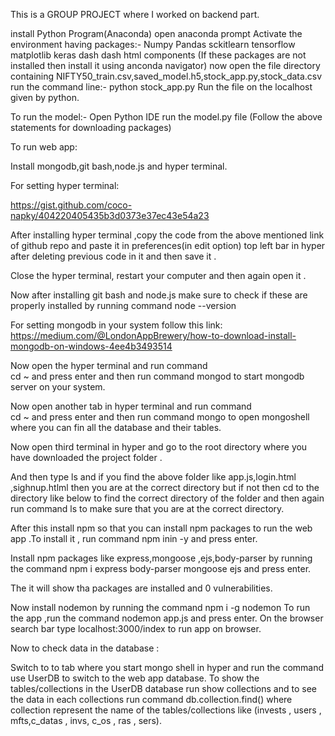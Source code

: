 This is a GROUP PROJECT where I worked on backend 
part. 

install Python Program(Anaconda)
open anaconda prompt
Activate the environment having packages:-
Numpy
Pandas
sckitlearn
tensorflow
matplotlib
keras
dash
dash html components
(If these packages are not installed then install it using anconda navigator)
now open the file directory containing NIFTY50_train.csv,saved_model.h5,stock_app.py,stock_data.csv
run the command line:-
python stock_app.py
Run the file on the localhost given by python.

To run the model:-
Open Python IDE
run the model.py file
(Follow the above statements for downloading packages)

To run web app:

Install mongodb,git bash,node.js and hyper terminal.

For setting hyper terminal:

https://gist.github.com/coco-napky/404220405435b3d0373e37ec43e54a23

After installing hyper terminal ,copy the code from the above mentioned link of github repo and paste it in preferences(in edit option)   top left bar in hyper after deleting previous code in it and then save it .


Close the hyper terminal, restart your computer and then again open it .

Now after installing git bash and node.js make sure to check if these are properly installed by running command  node --version

For setting mongodb in your system follow this link: https://medium.com/@LondonAppBrewery/how-to-download-install-mongodb-on-windows-4ee4b3493514

Now open the hyper terminal and run command  
cd ~   and press enter and then run command mongod to start mongodb server on your system.

Now open another tab in hyper terminal and run command  
cd ~ and press enter and then run command  mongo to open mongoshell where you can fin all the database and their tables.

Now open third terminal in hyper and go to the root directory where you have downloaded the project folder .


And then type ls and if you find the above folder like app.js,login.html ,sighnup.htlml then you are at the correct directory but if not then cd to the directory like below to find the correct directory of the folder and then again run command ls to make sure that you are at the correct directory. 



 
After this install npm so that you can install npm packages to run the web app
.To install it , run command npm inin -y and press enter.

Install npm packages like express,mongoose ,ejs,body-parser by running the command 
npm i express body-parser mongoose ejs and press enter.


The it will show tha packages are installed and 0 vulnerabilities.

Now install nodemon by running the command npm i -g nodemon
To run the app ,run the command nodemon app.js and press enter.
On the browser search bar type localhost:3000/index to run app on browser.

Now to check data in the database :

Switch to to tab where you start mongo shell in hyper and run the command use UserDB to switch to the web app database.
To show the tables/collections in the UserDB database run show collections and to see the data in each collections run command db.collection.find() where collection represent the name of the tables/collections like (invests , users , mfts,c_datas , invs, c_os , ras , sers).
 
